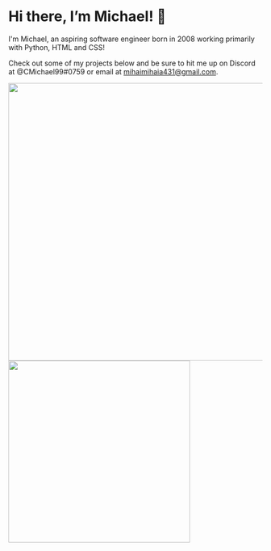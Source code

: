 # Hi there, I’m Michael! 👋

I'm Michael, an aspiring software engineer born in 2008 working primarily with Python, HTML and CSS!

Check out some of my projects below and be sure to hit me up on Discord at @CMichael99#0759 or email at mihaimihaia431@gmail.com.

<img align="left" width="550" src="https://github-readme-stats.vercel.app/api?username=CMihai99&count_private=true&line_height=21&show_icons=true&hide_border=true&theme=blueberry"/>
<img align="left" width="360" src="https://github-readme-stats.vercel.app/api/top-langs/?username=CMihai99&layout=compact&card_width=250&hide_border=true&theme=blueberry"/>
